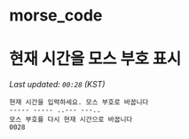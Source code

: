 # morse_code
# 현재 시간을 모스 부호 표시
<!-- MORSE_TIME_START -->
_Last updated: `00:28` (KST)_

```
현재 시간을 입력하세요. 모스 부호로 바꿉니다
----- ----- ..--- ---..
모스 부호를 다시 현재 시간으로 바꿉니다
0028
```
<!-- MORSE_TIME_END -->
